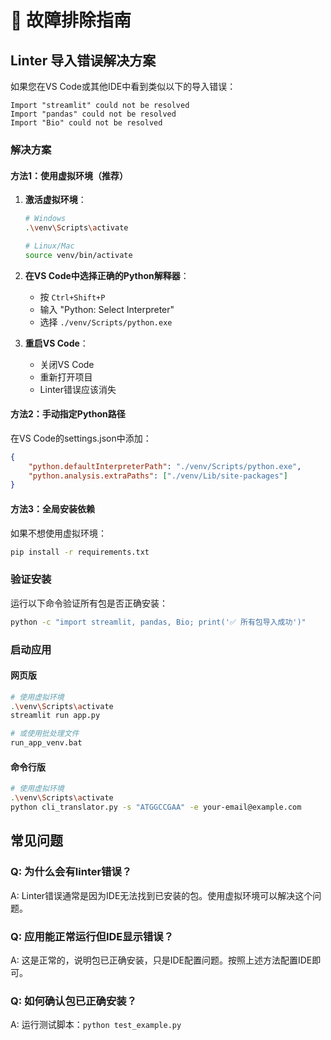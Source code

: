 # 🔧 故障排除指南

## Linter 导入错误解决方案

如果您在VS Code或其他IDE中看到类似以下的导入错误：
```
Import "streamlit" could not be resolved
Import "pandas" could not be resolved  
Import "Bio" could not be resolved
```

### 解决方案

#### 方法1：使用虚拟环境（推荐）

1. **激活虚拟环境**：
   ```bash
   # Windows
   .\venv\Scripts\activate
   
   # Linux/Mac
   source venv/bin/activate
   ```

2. **在VS Code中选择正确的Python解释器**：
   - 按 `Ctrl+Shift+P`
   - 输入 "Python: Select Interpreter"
   - 选择 `./venv/Scripts/python.exe`

3. **重启VS Code**：
   - 关闭VS Code
   - 重新打开项目
   - Linter错误应该消失

#### 方法2：手动指定Python路径

在VS Code的settings.json中添加：
```json
{
    "python.defaultInterpreterPath": "./venv/Scripts/python.exe",
    "python.analysis.extraPaths": ["./venv/Lib/site-packages"]
}
```

#### 方法3：全局安装依赖

如果不想使用虚拟环境：
```bash
pip install -r requirements.txt
```

### 验证安装

运行以下命令验证所有包是否正确安装：
```bash
python -c "import streamlit, pandas, Bio; print('✅ 所有包导入成功')"
```

### 启动应用

#### 网页版
```bash
# 使用虚拟环境
.\venv\Scripts\activate
streamlit run app.py

# 或使用批处理文件
run_app_venv.bat
```

#### 命令行版
```bash
# 使用虚拟环境
.\venv\Scripts\activate
python cli_translator.py -s "ATGGCCGAA" -e your-email@example.com
```

## 常见问题

### Q: 为什么会有linter错误？
A: Linter错误通常是因为IDE无法找到已安装的包。使用虚拟环境可以解决这个问题。

### Q: 应用能正常运行但IDE显示错误？
A: 这是正常的，说明包已正确安装，只是IDE配置问题。按照上述方法配置IDE即可。

### Q: 如何确认包已正确安装？
A: 运行测试脚本：`python test_example.py` 
